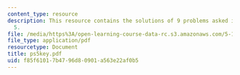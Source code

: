 ```yaml
---
content_type: resource
description: This resource contains the solutions of 9 problems asked in problem set
  5.
file: /media/https%3A/open-learning-course-data-rc.s3.amazonaws.com/5-12-organic-chemistry-i-spring-2005/f85f61017b4796d80901a563e22af0b5_ps5key.pdf
file_type: application/pdf
resourcetype: Document
title: ps5key.pdf
uid: f85f6101-7b47-96d8-0901-a563e22af0b5
---
```


